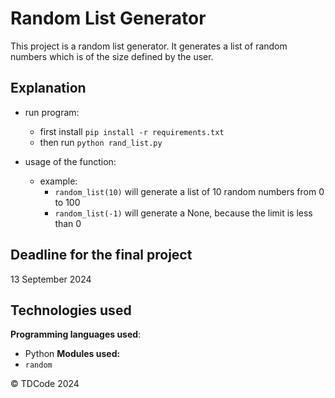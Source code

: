 # Random List Generator

This project is a random list generator. It generates a list of random numbers which is of the size defined by the user.


## Explanation

- run program:

    - first install `pip install -r requirements.txt`
    - then run `python rand_list.py`

- usage of the function:
  - example:
    - `random_list(10)` will generate a list of 10 random numbers from 0 to 100
    - `random_list(-1)` will generate a None, because the limit is less than 0
  

## Deadline for the final project
13 September 2024

## Technologies used

**Programming languages used**:
- Python
**Modules used:**
- `random`

© TDCode 2024
